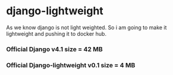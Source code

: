 # django-lightweight
As we know django is not light weighted. So i am going to make it lightweight and pushing it to docker hub.

### Official Django v4.1 size = 42 MB
### Official Django-lightweight v0.1 size = 4 MB